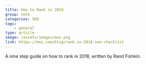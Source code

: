 ```yaml
---
title: How to Rank in 2018
group: note
categories: SEO
tags:
    - general
type: article
image: /assets/images/moz.png
link: https://moz.com/blog/rank-in-2018-seo-checklist
---
```

A nine step guide on how to rank in 2018, written by Rand Fishkin.

